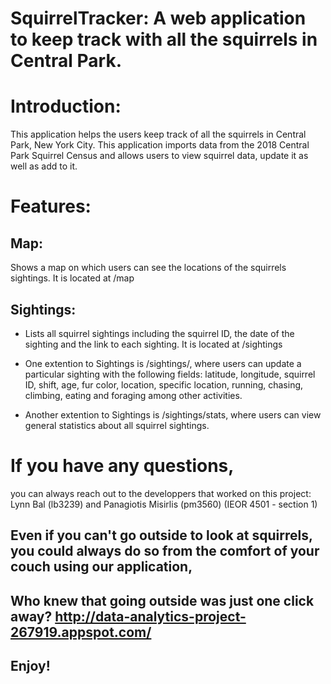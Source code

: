 # SquirrelTracker: A web application to keep track with all the squirrels in Central Park.

# Introduction:
This application helps the users keep track of all the squirrels in Central Park, New York City. This application imports data from the 2018 Central Park Squirrel Census and allows users to view squirrel data, update it as well as add to it. 

# Features:
  ## Map:
Shows a map on which users can see the locations of the squirrels sightings.
It is located at /map

## Sightings:
- Lists all squirrel sightings including the squirrel ID, the date of the sighting and the link to each sighting. 
It is located at /sightings

- One extention to Sightings is /sightings/<unique-squirrel-id>, where users can update a particular sighting with the following fields: latitude, longitude, squirrel ID, shift, age, fur color, location, specific location, running, chasing, climbing, eating and foraging among other activities.

- Another extention to Sightings is /sightings/stats, where users can view general statistics about all squirrel sightings. 

# If you have any questions,
you can always reach out to the developpers that worked on this project: Lynn Bal (lb3239) and Panagiotis Misirlis (pm3560)
(IEOR 4501 - section 1)

## Even if you can't go outside to look at squirrels, you could always do so from the comfort of your couch using our application, 
## Who knew that going outside was just one click away? http://data-analytics-project-267919.appspot.com/
## Enjoy!
